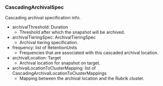 ### CascadingArchivalSpec
Cascading archival specification info.

- archivalThreshold: Duration
  - Threshold after which the snapshot will be archived.
- archivalTieringSpec: ArchivalTieringSpec
  - Archival tiering specification.
- frequency: list of RetentionUnits
  - Frequencies that are associated with this cascaded archival location.
- archivalLocation: Target
  - Archival location for snapshot on target.
- archivalLocationToClusterMapping: list of CascadingArchivalLocationToClusterMappings
  - Mapping between the archival location and the Rubrik cluster.
